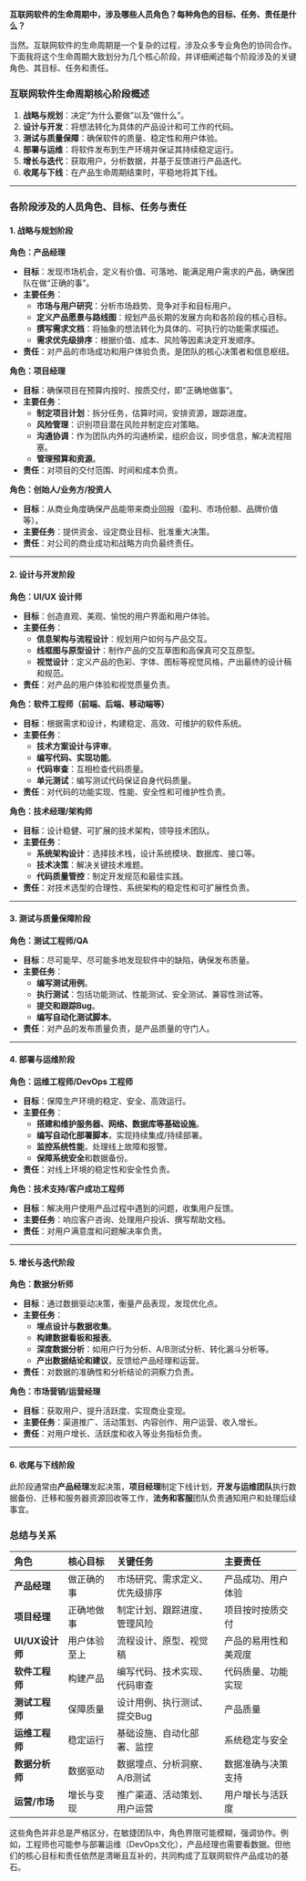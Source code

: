 **互联网软件的生命周期中，涉及哪些人员角色？每种角色的目标、任务、责任是什么？**

当然。互联网软件的生命周期是一个复杂的过程，涉及众多专业角色的协同合作。下面我将这个生命周期大致划分为几个核心阶段，并详细阐述每个阶段涉及的关键角色、其目标、任务和责任。

### 互联网软件生命周期核心阶段概述

1.  **战略与规划**：决定“为什么要做”以及“做什么”。
2.  **设计与开发**：将想法转化为具体的产品设计和可工作的代码。
3.  **测试与质量保障**：确保软件的质量、稳定性和用户体验。
4.  **部署与运维**：将软件发布到生产环境并保证其持续稳定运行。
5.  **增长与迭代**：获取用户，分析数据，并基于反馈进行产品迭代。
6.  **收尾与下线**：在产品生命周期结束时，平稳地将其下线。

---

### 各阶段涉及的人员角色、目标、任务与责任

#### 1. 战略与规划阶段

**角色：产品经理**
*   **目标**：发现市场机会，定义有价值、可落地、能满足用户需求的产品，确保团队在做“正确的事”。
*   **主要任务**：
    *   **市场与用户研究**：分析市场趋势、竞争对手和目标用户。
    *   **定义产品愿景与路线图**：规划产品长期的发展方向和各阶段的核心目标。
    *   **撰写需求文档**：将抽象的想法转化为具体的、可执行的功能需求描述。
    *   **需求优先级排序**：根据价值、成本、风险等因素决定开发顺序。
*   **责任**：对产品的市场成功和用户体验负责。是团队的核心决策者和信息枢纽。

**角色：项目经理**
*   **目标**：确保项目在预算内按时、按质交付，即“正确地做事”。
*   **主要任务**：
    *   **制定项目计划**：拆分任务，估算时间，安排资源，跟踪进度。
    *   **风险管理**：识别项目潜在风险并制定应对策略。
    *   **沟通协调**：作为团队内外的沟通桥梁，组织会议，同步信息，解决流程阻塞。
    *   **管理预算和资源**。
*   **责任**：对项目的交付范围、时间和成本负责。

**角色：创始人/业务方/投资人**
*   **目标**：从商业角度确保产品能带来商业回报（盈利、市场份额、品牌价值等）。
*   **主要任务**：提供资金、设定商业目标、批准重大决策。
*   **责任**：对公司的商业成功和战略方向负最终责任。

---

#### 2. 设计与开发阶段

**角色：UI/UX 设计师**
*   **目标**：创造直观、美观、愉悦的用户界面和用户体验。
*   **主要任务**：
    *   **信息架构与流程设计**：规划用户如何与产品交互。
    *   **线框图与原型设计**：制作产品的交互草图和高保真可交互原型。
    *   **视觉设计**：定义产品的色彩、字体、图标等视觉风格，产出最终的设计稿和规范。
*   **责任**：对产品的用户体验和视觉质量负责。

**角色：软件工程师（前端、后端、移动端等）**
*   **目标**：根据需求和设计，构建稳定、高效、可维护的软件系统。
*   **主要任务**：
    *   **技术方案设计与评审**。
    *   **编写代码、实现功能**。
    *   **代码审查**：互相检查代码质量。
    *   **单元测试**：编写测试代码保证自身代码质量。
*   **责任**：对代码的功能实现、性能、安全性和可维护性负责。

**角色：技术经理/架构师**
*   **目标**：设计稳健、可扩展的技术架构，领导技术团队。
*   **主要任务**：
    *   **系统架构设计**：选择技术栈，设计系统模块、数据库、接口等。
    *   **技术决策**：解决关键技术难题。
    *   **代码质量管控**：制定开发规范和最佳实践。
*   **责任**：对技术选型的合理性、系统架构的稳定性和可扩展性负责。

---

#### 3. 测试与质量保障阶段

**角色：测试工程师/QA**
*   **目标**：尽可能早、尽可能多地发现软件中的缺陷，确保发布质量。
*   **主要任务**：
    *   **编写测试用例**。
    *   **执行测试**：包括功能测试、性能测试、安全测试、兼容性测试等。
    *   **提交和跟踪Bug**。
    *   **编写自动化测试脚本**。
*   **责任**：对产品的发布质量负责，是产品质量的守门人。

---

#### 4. 部署与运维阶段

**角色：运维工程师/DevOps 工程师**
*   **目标**：保障生产环境的稳定、安全、高效运行。
*   **主要任务**：
    *   **搭建和维护服务器、网络、数据库等基础设施**。
    *   **编写自动化部署脚本**，实现持续集成/持续部署。
    *   **监控系统性能**，处理线上故障和报警。
    *   **保障系统安全**和数据备份。
*   **责任**：对线上环境的稳定性和安全性负责。

**角色：技术支持/客户成功工程师**
*   **目标**：解决用户使用产品过程中遇到的问题，收集用户反馈。
*   **主要任务**：响应客户咨询、处理用户投诉、撰写帮助文档。
*   **责任**：对用户满意度和问题解决率负责。

---

#### 5. 增长与迭代阶段

**角色：数据分析师**
*   **目标**：通过数据驱动决策，衡量产品表现，发现优化点。
*   **主要任务**：
    *   **埋点设计与数据收集**。
    *   **构建数据看板和报表**。
    *   **深度数据分析**：如用户行为分析、A/B测试分析、转化漏斗分析等。
    *   **产出数据结论和建议**，反馈给产品经理和运营。
*   **责任**：对数据的准确性和分析结论的洞察力负责。

**角色：市场营销/运营经理**
*   **目标**：获取用户、提升活跃度、实现商业变现。
*   **主要任务**：渠道推广、活动策划、内容创作、用户运营、收入增长。
*   **责任**：对用户增长、活跃度和收入等业务指标负责。

---

#### 6. 收尾与下线阶段

此阶段通常由**产品经理**发起决策，**项目经理**制定下线计划，**开发与运维团队**执行数据备份、迁移和服务器资源回收等工作，**法务和客服**团队负责通知用户和处理后续事宜。

### 总结与关系

| 角色 | 核心目标 | 关键任务 | 主要责任 |
| :--- | :--- | :--- | :--- |
| **产品经理** | 做正确的事 | 市场研究、需求定义、优先级排序 | 产品成功、用户体验 |
| **项目经理** | 正确地做事 | 制定计划、跟踪进度、管理风险 | 项目按时按质交付 |
| **UI/UX设计师** | 用户体验至上 | 流程设计、原型、视觉稿 | 产品的易用性和美观度 |
| **软件工程师** | 构建产品 | 编写代码、技术实现、代码审查 | 代码质量、功能实现 |
| **测试工程师** | 保障质量 | 设计用例、执行测试、提交Bug | 产品质量 |
| **运维工程师** | 稳定运行 | 基础设施、自动化部署、监控 | 系统稳定与安全 |
| **数据分析师** | 数据驱动 | 数据埋点、分析洞察、A/B测试 | 数据准确与决策支持 |
| **运营/市场** | 增长与变现 | 推广渠道、活动策划、用户运营 | 用户增长与活跃度 |

这些角色并非总是严格区分，在敏捷团队中，角色界限可能模糊，强调协作。例如，工程师也可能参与部署运维（DevOps文化），产品经理也需要看数据。但他们的核心目标和责任依然是清晰且互补的，共同构成了互联网软件产品成功的基石。
